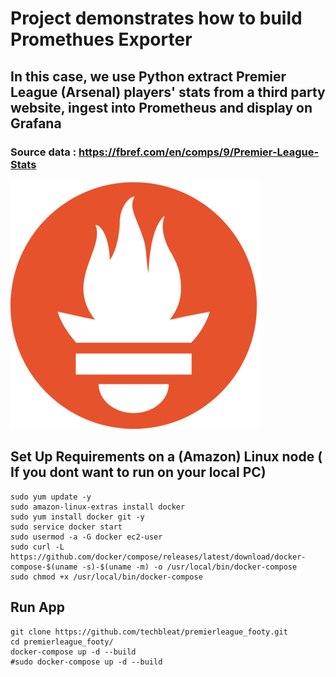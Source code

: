 # Project demonstrates how to build Promethues Exporter
## In this case, we use Python extract Premier League (Arsenal) players' stats from a third party website, ingest into Prometheus and display on Grafana

### Source data : https://fbref.com/en/comps/9/Premier-League-Stats

![plot](./prom-image.png)


## Set Up Requirements on a (Amazon) Linux node ( If you dont want to run on your local PC)
```
sudo yum update -y 
sudo amazon-linux-extras install docker 
sudo yum install docker git -y
sudo service docker start 
sudo usermod -a -G docker ec2-user 
sudo curl -L https://github.com/docker/compose/releases/latest/download/docker-compose-$(uname -s)-$(uname -m) -o /usr/local/bin/docker-compose
sudo chmod +x /usr/local/bin/docker-compose
```

## Run App
```
git clone https://github.com/techbleat/premierleague_footy.git
cd premierleague_footy/
docker-compose up -d --build
#sudo docker-compose up -d --build
```
